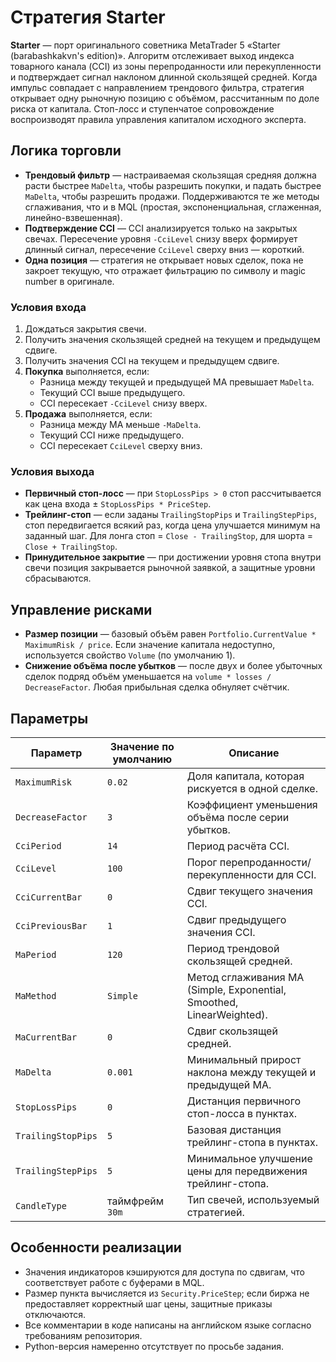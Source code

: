 # Стратегия Starter

**Starter** — порт оригинального советника MetaTrader 5 «Starter (barabashkakvn's edition)». Алгоритм отслеживает выход индекса товарного канала (CCI) из зоны перепроданности или перекупленности и подтверждает сигнал наклоном длинной скользящей средней. Когда импульс совпадает с направлением трендового фильтра, стратегия открывает одну рыночную позицию с объёмом, рассчитанным по доле риска от капитала. Стоп-лосс и ступенчатое сопровождение воспроизводят правила управления капиталом исходного эксперта.

## Логика торговли

- **Трендовый фильтр** — настраиваемая скользящая средняя должна расти быстрее `MaDelta`, чтобы разрешить покупки, и падать быстрее `MaDelta`, чтобы разрешить продажи. Поддерживаются те же методы сглаживания, что и в MQL (простая, экспоненциальная, сглаженная, линейно-взвешенная).
- **Подтверждение CCI** — CCI анализируется только на закрытых свечах. Пересечение уровня `-CciLevel` снизу вверх формирует длинный сигнал, пересечение `CciLevel` сверху вниз — короткий.
- **Одна позиция** — стратегия не открывает новых сделок, пока не закроет текущую, что отражает фильтрацию по символу и magic number в оригинале.

### Условия входа

1. Дождаться закрытия свечи.
2. Получить значения скользящей средней на текущем и предыдущем сдвиге.
3. Получить значения CCI на текущем и предыдущем сдвиге.
4. **Покупка** выполняется, если:
   - Разница между текущей и предыдущей MA превышает `MaDelta`.
   - Текущий CCI выше предыдущего.
   - CCI пересекает `-CciLevel` снизу вверх.
5. **Продажа** выполняется, если:
   - Разница между MA меньше `-MaDelta`.
   - Текущий CCI ниже предыдущего.
   - CCI пересекает `CciLevel` сверху вниз.

### Условия выхода

- **Первичный стоп-лосс** — при `StopLossPips > 0` стоп рассчитывается как цена входа ± `StopLossPips * PriceStep`.
- **Трейлинг-стоп** — если заданы `TrailingStopPips` и `TrailingStepPips`, стоп передвигается всякий раз, когда цена улучшается минимум на заданный шаг. Для лонга стоп = `Close - TrailingStop`, для шорта = `Close + TrailingStop`.
- **Принудительное закрытие** — при достижении уровня стопа внутри свечи позиция закрывается рыночной заявкой, а защитные уровни сбрасываются.

## Управление рисками

- **Размер позиции** — базовый объём равен `Portfolio.CurrentValue * MaximumRisk / price`. Если значение капитала недоступно, используется свойство `Volume` (по умолчанию 1).
- **Снижение объёма после убытков** — после двух и более убыточных сделок подряд объём уменьшается на `volume * losses / DecreaseFactor`. Любая прибыльная сделка обнуляет счётчик.

## Параметры

| Параметр | Значение по умолчанию | Описание |
|----------|-----------------------|----------|
| `MaximumRisk` | `0.02` | Доля капитала, которая рискуется в одной сделке. |
| `DecreaseFactor` | `3` | Коэффициент уменьшения объёма после серии убытков. |
| `CciPeriod` | `14` | Период расчёта CCI. |
| `CciLevel` | `100` | Порог перепроданности/перекупленности для CCI. |
| `CciCurrentBar` | `0` | Сдвиг текущего значения CCI. |
| `CciPreviousBar` | `1` | Сдвиг предыдущего значения CCI. |
| `MaPeriod` | `120` | Период трендовой скользящей средней. |
| `MaMethod` | `Simple` | Метод сглаживания MA (Simple, Exponential, Smoothed, LinearWeighted). |
| `MaCurrentBar` | `0` | Сдвиг скользящей средней. |
| `MaDelta` | `0.001` | Минимальный прирост наклона между текущей и предыдущей MA. |
| `StopLossPips` | `0` | Дистанция первичного стоп-лосса в пунктах. |
| `TrailingStopPips` | `5` | Базовая дистанция трейлинг-стопа в пунктах. |
| `TrailingStepPips` | `5` | Минимальное улучшение цены для передвижения трейлинг-стопа. |
| `CandleType` | таймфрейм `30m` | Тип свечей, используемый стратегией. |

## Особенности реализации

- Значения индикаторов кэшируются для доступа по сдвигам, что соответствует работе с буферами в MQL.
- Размер пункта вычисляется из `Security.PriceStep`; если биржа не предоставляет корректный шаг цены, защитные приказы отключаются.
- Все комментарии в коде написаны на английском языке согласно требованиям репозитория.
- Python-версия намеренно отсутствует по просьбе задания.
